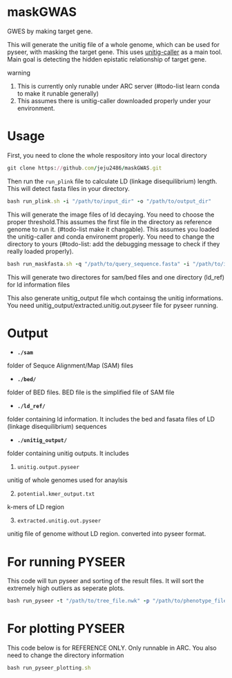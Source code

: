 # maskGWAS
GWES by making target gene.

This will generate the unitig file of a whole genome, which can be used for pyseer, with masking the target gene. This uses [unitig-caller](https://github.com/bacpop/unitig-caller) as a main tool. Main goal is detecting the hidden epistatic relationship of target gene.

warning
1. This is currently only runable under ARC server (#todo-list learn conda to make it runable generally) 
2. This assumes there is unitig-caller downloaded properly under your environment. 

# Usage

First, you need to clone the whole respository into your local directory

```ruby
git clone https://github.com/jeju2486/maskGWAS.git
```

Then run the `run_plink` file to calculate LD (linkage disequilibrium) length. This will detect fasta files in your directory.

```ruby
bash run_plink.sh -i "/path/to/input_dir" -o "/path/to/output_dir"
```

This will generate the image files of ld decaying. You need to choose the proper threshold.This assumes the first file in the directory as reference genome to run it. (#todo-list make it changable). This assumes you loaded the unitig-caller and conda environemt properly. You need to change the directory to yours (#todo-list: add the debugging message to check if they really loaded properly).

```ruby
bash run_maskfasta.sh -q "/path/to/query_sequence.fasta" -i "/path/to/input_dir" -d 3000 -o "/path/to/output_dir" -t 12
```

This will generate two directores for sam/bed files and one directory (ld_ref) for ld information files

This also generate unitig_output file whch containsg the unitig informations. You need unitig_output/extracted.unitig.out.pyseer file for pyseer running. 

# Output

* **`./sam`**

folder of Sequce Alignment/Map (SAM) files 

* **`./bed/`**

folder of BED files. BED file is the simplified file of SAM file

* **`./ld_ref/`**

folder containing ld information. It includes the bed and fasata files of LD (linkage disequilibrium) sequences

* **`./unitig_output/`**

folder containing unitig outputs. It includes

1. `unitig.output.pyseer`

unitig of whole genomes used for anaylsis

2. `potential.kmer_output.txt`

k-mers of LD region

3. `extracted.unitig.out.pyseer`

unitig file of genome without LD region. converted into pyseer format.

# For running PYSEER
This code will tun pyseer and sorting of the result files. It will sort the extremely high outliers as seperate plots.

```ruby
bash run_pyseer -t "/path/to/tree_file.nwk" -p "/path/to/phenotype_file.txt" -i "/path/to/unitig_output_dir" -o "/path/to/output_dir" -P "sccmec" -T 24 -s "/path/to/pyseer_scripts_dir"
```
# For plotting PYSEER
This code below is for REFERENCE ONLY. Only runnable in ARC. You also need to change the directory information

```ruby
bash run_pyseer_plotting.sh
```